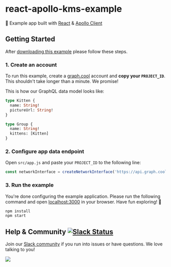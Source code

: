 # react-apollo-kms-example
:memo: Example app built with [React](https://facebook.github.io/react) & [Apollo Client](https://github.com/apollostack/apollo-client)

## Getting Started

After [downloading this example](https://github.com/graphcool-examples/react-apollo-kms-example/archive/master.zip) please follow these steps.

### 1. Create an account

To run this example, create a [graph.cool](http://graph.cool) account and **copy your `PROJECT_ID`**. This shouldn't take longer than a minute. We promise!

This is how our GraphQL data model looks like:

```graphql
type Kitten {
  name: String!
  pictureUrl: String!
}

type Group {
  name: String!
  kittens: [Kitten]
}
```


### 2. Configure app data endpoint

Open `src/app.js` and paste your `PROJECT_ID` to the following line:

```js
const networkInterface = createNetworkInterface('https://api.graph.cool/simple/v1/__PROJECT_ID__')
```


### 3. Run the example

You're done configuring the example application. Please run the following command and open [localhost:3000](http://localhost:3000) in your browser. Have fun exploring! 🎉

```sh
npm install
npm start
```


## Help & Community [![Slack Status](https://slack.graph.cool/badge.svg)](https://slack.graph.cool)

Join our [Slack community](http://slack.graph.cool/) if you run into issues or have questions. We love talking to you!

![](http://i.imgur.com/Je5bHFw.png)
